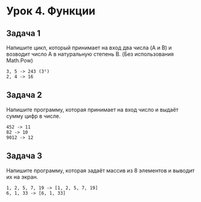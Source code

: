 # Урок 4. Функции

## Задача 1

Напишите цикл, который принимает на вход два числа (A и B) и возводит число A в натуральную степень B. (Без использования Math.Pow)

    3, 5 -> 243 (3⁵)
    2, 4 -> 16

## Задача 2

Напишите программу, которая принимает на вход число и выдаёт сумму цифр в числе.

    452 -> 11
    82 -> 10
    9012 -> 12

## Задача 3

Напишите программу, которая задаёт массив из 8 элементов и выводит их на экран.

    1, 2, 5, 7, 19 -> [1, 2, 5, 7, 19]
    6, 1, 33 -> [6, 1, 33]
